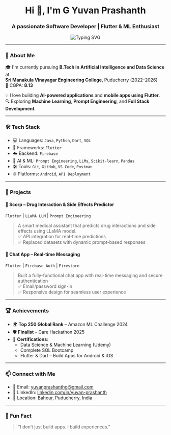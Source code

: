 <h1 align="center">Hi 👋, I'm G Yuvan Prashanth</h1>
<h3 align="center">A passionate Software Developer | Flutter & ML Enthusiast</h3>

<p align="center">
  <img src="https://readme-typing-svg.demolab.com/?lines=Flutter+Developer;AI+Student;ML+Engineer+in+the+Making;Always+Learning+Something+New&center=true&width=500&height=30" alt="Typing SVG" />
</p>

---

### 💫 About Me

🎓 I'm currently pursuing **B.Tech in Artificial Intelligence and Data Science** at  
**Sri Manakula Vinayagar Engineering College**, Puducherry (2022–2026)  
📍 CGPA: **8.13**

💡 I love building **AI-powered applications** and **mobile apps using Flutter**.  
🔍 Exploring **Machine Learning**, **Prompt Engineering**, and **Full Stack Development**.

---

### 🛠️ Tech Stack

- 💻 Languages: `Java`, `Python`, `Dart`, `SQL`
- 📱 Frameworks: `Flutter`
- ☁️ Backend: `Firebase`
- 🧠 AI & ML: `Prompt Engineering`, `LLMs`, `Scikit-learn`, `Pandas`
- 🛠️ Tools: `Git`, `GitHub`, `VS Code`, `Postman`
- 🌐 Platforms: `Android`, `API Deployment`

---

### 🚀 Projects

#### 🔬 Scorp – Drug Interaction & Side Effects Predictor  
`Flutter` | `LLaMA LLM` | `Prompt Engineering`  
> A smart medical assistant that predicts drug interactions and side effects using LLaMA model.  
> ✅ API integration for real-time predictions  
> ✅ Replaced datasets with dynamic prompt-based responses  

#### 💬 Chat App – Real-time Messaging  
`Flutter` | `Firebase Auth` | `Firestore`  
> Built a fully-functional chat app with real-time messaging and secure authentication  
> ✅ Email/password sign-in  
> ✅ Responsive design for seamless user experience

---

### 🏆 Achievements

- 🌍 **Top 250 Global Rank** – Amazon ML Challenge 2024  
- 🛡️ **Finalist** – Care Hackathon 2025  
- 📜 **Certifications**:  
  - Data Science & Machine Learning (Udemy)  
  - Complete SQL Bootcamp  
  - Flutter & Dart – Build Apps for Android & iOS

---

### 📫 Connect with Me

- 📧 Email: [yuvanprashanthg@gmail.com](mailto:yuvanprashanthg@gmail.com)  
- 🔗 LinkedIn: [linkedin.com/in/yuvan-prashanth](https://www.linkedin.com/in/yuvan-prashanth-682104264)  
- 📍 Location: Bahour, Puducherry, India  

---

### 🧠 Fun Fact

> “I don’t just build apps. I build experiences.”

